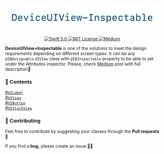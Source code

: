 <p align="center">
  <img width="769" src="https://github.com/mikhailpanfilov/DeviceUIView-Inspectable/blob/master/DeviceUIView-Inspectable_header.png">
</p>
<p align="center">
  <a href="https://swift.org">
        <img src="https://img.shields.io/badge/swift-5.0-orange.svg" alt="Swift 5.0">
    </a>
    <a href="LICENSE">
        <img src="https://img.shields.io/badge/license-MIT-brightgreen.svg" alt="MIT License">
    </a>
    <a href="https://medium.com/@mikhailpanfilov">
        <img src="https://img.shields.io/badge/medium-mikhailpanfilov-lightgray.svg" alt="Medium">
    </a>
</p>


**DeviceUIView+Inspectable** is one of the solutions to meet the design requirements depending on different screen types. It can be any `@IBDesignable` `UIVIew` class with `@IBInspectable` property to be able to set under the Attributes inspector. Please, check [Medium](https://medium.com/@mikhailpanfilov) post with full description👏


### 📝 Contents
[#`UILabel`](https://github.com/mikhailpanfilov/DeviceUIView-Inspectable/blob/master/UIViews.md#uilabel)<br/>
[#`UIView`](https://github.com/mikhailpanfilov/DeviceUIView-Inspectable/blob/master/UIViews.md#uiview)<br/>
[#`UIButton`](https://github.com/mikhailpanfilov/DeviceUIView-Inspectable/blob/master/UIViews.md#uibutton)<br/>
[#`UIStackView`](https://github.com/mikhailpanfilov/DeviceUIView-Inspectable/blob/master/UIViews.md#uistackview)<br/>


### 🚀 Contributing

Feel free to contribute by suggesting your classes through the **Pull requests** 🤝

If you find a **bug**, please create an issue 🤷‍♂️
